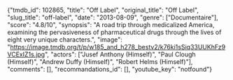 {"tmdb_id": 102865, "title": "Off Label", "original_title": "Off Label", "slug_title": "off-label", "date": "2013-08-09", "genre": ["Documentaire"], "score": "4.8/10", "synopsis": "A road trip through medicalized America, examining the pervasiveness of pharmaceutical drugs through the lives of eight very unique characters.", "image": "https://image.tmdb.org/t/p/w185_and_h278_bestv2/k76ki1sSiq33UUKhFz9VCExIZ1s.jpg", "actors": ["Jusef Anthony (Himself)", "Paul Clough (Himself)", "Andrew Duffy (Himself)", "Robert Helms (Himself)"], "comments": [], "recommandations_id": [], "youtube_key": "notfound"}
